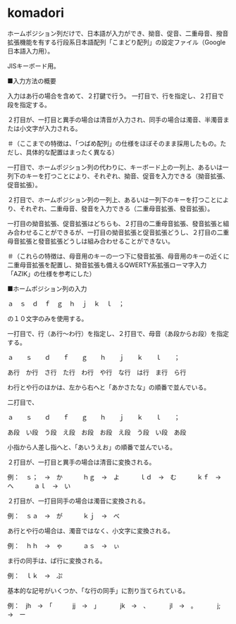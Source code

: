 komadori
========

ホームポジション列だけで、日本語が入力ができ、拗音、促音、二重母音、撥音拡張機能を有する行段系日本語配列「こまどり配列」の設定ファイル（Google日本語入力用）。

JISキーボード用。

■入力方法の概要

入力はあ行の場合を含めて、２打鍵で行う。
一打目で、行を指定し、２打目で段を指定する。

２打目が、一打目と異手の場合は清音が入力され、同手の場合は濁音、半濁音または小文字が入力される。

＃（ここまでの特徴は、「つばめ配列」の仕様をほぼそのまま採用したもの。ただし、具体的な配置はまったく異なる）

一打目で、ホームポジション列の代わりに、キーボード上の一列上、あるいは一列下のキーを打つことにより、それぞれ、拗音、促音を入力できる（拗音拡張、促音拡張）。

２打目で、ホームポジション列の一列上、あるいは一列下のキーを打つことにより、それぞれ、二重母音、發音を入力できる（二重母音拡張、發音拡張）。

一打目の拗音拡張、促音拡張はどちらも、２打目の二重母音拡張、發音拡張と組み合わせることができるが、一打目の拗音拡張と促音拡張どうし、２打目の二重母音拡張と發音拡張どうしは組み合わせることができない。

＃（これらの特徴は、母音用のキーの一つ下に發音拡張、母音用のキーの近くに二重母音拡張を配置し、拗音拡張も備えるQWERTY系拡張ローマ字入力「AZIK」の仕様を参考にした）

■ホームポジション列の入力

ａ　ｓ　ｄ　ｆ　ｇ　ｈ　ｊ　ｋ　ｌ　；

の１０文字のみを使用する。

一打目で、行（あ行～わ行）を指定し、２打目で、母音（あ段からお段）を指定する。

ａ　　ｓ　　ｄ　　ｆ　　ｇ　　ｈ　　ｊ　　ｋ　　ｌ　　；　

あ行　か行　さ行　た行　わ行　や行　な行　は行　ま行　ら行

わ行とや行のほかは、左から右へと「あかさたな」の順番で並んでいる。

二打目で、

ａ　　ｓ　　ｄ　　ｆ　　ｇ　　ｈ　　ｊ　　ｋ　　ｌ　　；

あ段　い段　う段　え段　お段　お段　え段　う段　い段　あ段

小指から人差し指へと、「あいうえお」の順番で並んでいる。

２打目が、一打目と異手の場合は清音に変換される。

例：　ｓ；　→　か
　　　ｈｇ　→　よ
　　　ｌｄ　→　む
　　　ｋｆ　→　へ
　　　ａｌ　→　い


２打目が、一打目同手の場合は濁音に変換される。

例：　ｓａ　→　が
　　　ｋｊ　→　べ

あ行とや行の場合は、濁音ではなく、小文字に変換される。

例：　ｈｈ　→　ゃ
　　　ａｓ　→　ぃ

ま行の同手は、ぱ行に変換される。

例：　ｌｋ　→　ぷ

基本的な記号がいくつか、「な行の同手」に割り当てられている。

例：　jh　→　「
　　　jj　→　」
　　　jk　→　、
　　　jl　→　。
　　　j;　→　ー
